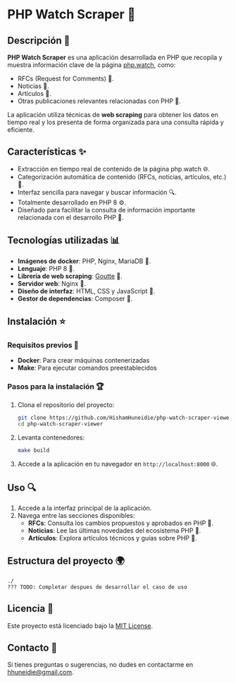 
# PHP Watch Scraper 🔄

## Descripción 🔎
**PHP Watch Scraper** es una aplicación desarrollada en PHP que recopila y muestra información clave de la página [php.watch](https://php.watch), como:

- RFCs (Request for Comments) 🔧.
- Noticias 💬.
- Artículos 🔖.
- Otras publicaciones relevantes relacionadas con PHP 🔄.

La aplicación utiliza técnicas de **web scraping** para obtener los datos en tiempo real y los presenta de forma organizada para una consulta rápida y eficiente.

## Características ✨
- Extracción en tiempo real de contenido de la página php.watch 🌐.
- Categorización automática de contenido (RFCs, noticias, artículos, etc.) 🔄.
- Interfaz sencilla para navegar y buscar información 🔍.
- Totalmente desarrollado en PHP 8 ⚙️.
- Diseñado para facilitar la consulta de información importante relacionada con el desarrollo PHP 🚀.

## Tecnologías utilizadas 📊
- **Imágenes de docker**: PHP, Nginx, MariaDB 📝.
- **Lenguaje**: PHP 8 📝.
- **Librería de web scraping**: [Goutte](https://github.com/FriendsOfPHP/Goutte) 🔎.
- **Servidor web**: Nginx 🔦.
- **Diseño de interfaz**: HTML, CSS y JavaScript 🌈.
- **Gestor de dependencias**: Composer 🔧.

## Instalación ⭐
### Requisitos previos 🔧
- **Docker**: Para crear máquinas contenerizadas
- **Make**: Para ejecutar comandos preestablecidos

### Pasos para la instalación 🏆
1. Clona el repositorio del proyecto:
   ```bash
   git clone https://github.com/HishamHuneidie/php-watch-scraper-viewer.git
   cd php-watch-scraper-viewer
   ```

2. Levanta contenedores:
   ```bash
   make build
   ```

3. Accede a la aplicación en tu navegador en `http://localhost:8000` 🌐.

## Uso 🔍
1. Accede a la interfaz principal de la aplicación.
2. Navega entre las secciones disponibles:
   - **RFCs**: Consulta los cambios propuestos y aprobados en PHP 🔧.
   - **Noticias**: Lee las últimas novedades del ecosistema PHP 💬.
   - **Artículos**: Explora artículos técnicos y guías sobre PHP 🔖.

## Estructura del proyecto 🌍
```
./
??? TODO: Completar despues de desarrollar el caso de uso
```

## Licencia 📄
Este proyecto está licenciado bajo la [MIT License](LICENSE).

## Contacto 📧
Si tienes preguntas o sugerencias, no dudes en contactarme en [hhuneidie@gmail.com](mailto:hhuneidie@gmail.com).
